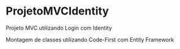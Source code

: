 # ProjetoMVCIdentity
Projeto MVC utilizando Login com Identity

Montagem de classes utilizando Code-First com Entity Framework

